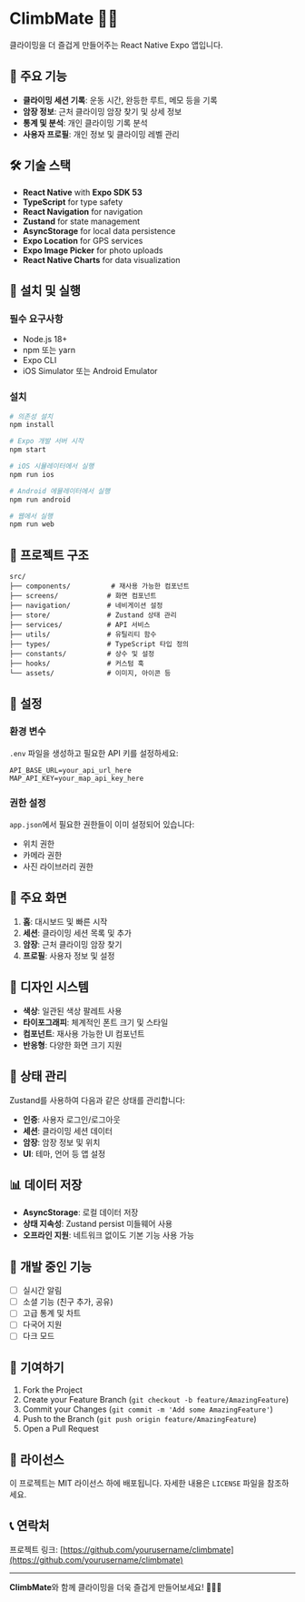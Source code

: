 # ClimbMate 🧗‍♀️

클라이밍을 더 즐겁게 만들어주는 React Native Expo 앱입니다.

## 🚀 주요 기능

- **클라이밍 세션 기록**: 운동 시간, 완등한 루트, 메모 등을 기록
- **암장 정보**: 근처 클라이밍 암장 찾기 및 상세 정보
- **통계 및 분석**: 개인 클라이밍 기록 분석
- **사용자 프로필**: 개인 정보 및 클라이밍 레벨 관리

## 🛠 기술 스택

- **React Native** with **Expo SDK 53**
- **TypeScript** for type safety
- **React Navigation** for navigation
- **Zustand** for state management
- **AsyncStorage** for local data persistence
- **Expo Location** for GPS services
- **Expo Image Picker** for photo uploads
- **React Native Charts** for data visualization

## 📱 설치 및 실행

### 필수 요구사항
- Node.js 18+ 
- npm 또는 yarn
- Expo CLI
- iOS Simulator 또는 Android Emulator

### 설치
```bash
# 의존성 설치
npm install

# Expo 개발 서버 시작
npm start

# iOS 시뮬레이터에서 실행
npm run ios

# Android 에뮬레이터에서 실행
npm run android

# 웹에서 실행
npm run web
```

## 📁 프로젝트 구조

```
src/
├── components/          # 재사용 가능한 컴포넌트
├── screens/            # 화면 컴포넌트
├── navigation/         # 네비게이션 설정
├── store/              # Zustand 상태 관리
├── services/           # API 서비스
├── utils/              # 유틸리티 함수
├── types/              # TypeScript 타입 정의
├── constants/          # 상수 및 설정
├── hooks/              # 커스텀 훅
└── assets/             # 이미지, 아이콘 등
```

## 🔧 설정

### 환경 변수
`.env` 파일을 생성하고 필요한 API 키를 설정하세요:

```env
API_BASE_URL=your_api_url_here
MAP_API_KEY=your_map_api_key_here
```

### 권한 설정
`app.json`에서 필요한 권한들이 이미 설정되어 있습니다:
- 위치 권한
- 카메라 권한
- 사진 라이브러리 권한

## 📱 주요 화면

1. **홈**: 대시보드 및 빠른 시작
2. **세션**: 클라이밍 세션 목록 및 추가
3. **암장**: 근처 클라이밍 암장 찾기
4. **프로필**: 사용자 정보 및 설정

## 🎨 디자인 시스템

- **색상**: 일관된 색상 팔레트 사용
- **타이포그래피**: 체계적인 폰트 크기 및 스타일
- **컴포넌트**: 재사용 가능한 UI 컴포넌트
- **반응형**: 다양한 화면 크기 지원

## 🔄 상태 관리

Zustand를 사용하여 다음과 같은 상태를 관리합니다:
- **인증**: 사용자 로그인/로그아웃
- **세션**: 클라이밍 세션 데이터
- **암장**: 암장 정보 및 위치
- **UI**: 테마, 언어 등 앱 설정

## 📊 데이터 저장

- **AsyncStorage**: 로컬 데이터 저장
- **상태 지속성**: Zustand persist 미들웨어 사용
- **오프라인 지원**: 네트워크 없이도 기본 기능 사용 가능

## 🚧 개발 중인 기능

- [ ] 실시간 알림
- [ ] 소셜 기능 (친구 추가, 공유)
- [ ] 고급 통계 및 차트
- [ ] 다국어 지원
- [ ] 다크 모드

## 🤝 기여하기

1. Fork the Project
2. Create your Feature Branch (`git checkout -b feature/AmazingFeature`)
3. Commit your Changes (`git commit -m 'Add some AmazingFeature'`)
4. Push to the Branch (`git push origin feature/AmazingFeature`)
5. Open a Pull Request

## 📄 라이선스

이 프로젝트는 MIT 라이선스 하에 배포됩니다. 자세한 내용은 `LICENSE` 파일을 참조하세요.

## 📞 연락처

프로젝트 링크: [https://github.com/yourusername/climbmate](https://github.com/yourusername/climbmate)

---

**ClimbMate**와 함께 클라이밍을 더욱 즐겁게 만들어보세요! 🧗‍♀️✨
